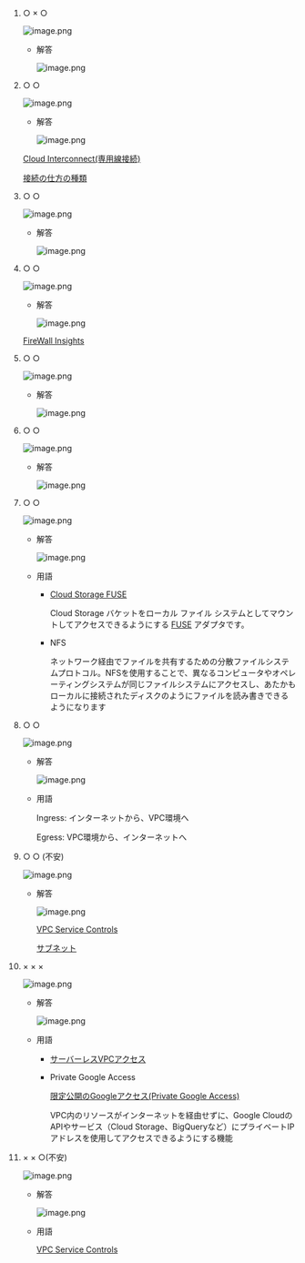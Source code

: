 1. ○ × ○
    
    ![image.png](https://prod-files-secure.s3.us-west-2.amazonaws.com/42b16988-a5a8-437d-af8b-c8412ee1342b/d3724132-120d-410b-9598-f17278f9598a/image.png)
    
    - 解答
        
        ![image.png](https://prod-files-secure.s3.us-west-2.amazonaws.com/42b16988-a5a8-437d-af8b-c8412ee1342b/2a91e04a-f508-4c94-a58a-eb33755154aa/image.png)
        
2. ○ ○
    
    ![image.png](https://prod-files-secure.s3.us-west-2.amazonaws.com/42b16988-a5a8-437d-af8b-c8412ee1342b/d56563eb-4d57-4273-9088-085ac9fd115f/image.png)
    
    - 解答
        
        ![image.png](https://prod-files-secure.s3.us-west-2.amazonaws.com/42b16988-a5a8-437d-af8b-c8412ee1342b/d6a8fb75-2957-4cd9-9577-568e0f43bfd1/image.png)
        
    
    [Cloud Interconnect(専用線接続)](https://www.notion.so/Cloud-Interconnect-ad1ee0780f514ba9b5c54c1db99fe4f4?pvs=21) 
    
    [接続の仕方の種類](https://www.notion.so/dd6d631c4bc142a59c27d13e7feb0cfc?pvs=21) 
    
3. ○ ○
    
    ![image.png](https://prod-files-secure.s3.us-west-2.amazonaws.com/42b16988-a5a8-437d-af8b-c8412ee1342b/9558f299-bdd6-4ce6-9f9d-9fe8db71c623/image.png)
    
    - 解答
        
        ![image.png](https://prod-files-secure.s3.us-west-2.amazonaws.com/42b16988-a5a8-437d-af8b-c8412ee1342b/e13c395d-c0e8-43d1-860f-bc8fdcbeb32f/image.png)
        
4. ○ ○
    
    ![image.png](https://prod-files-secure.s3.us-west-2.amazonaws.com/42b16988-a5a8-437d-af8b-c8412ee1342b/6df088fb-e992-4d77-868a-7e5f6343484d/image.png)
    
    - 解答
        
        ![image.png](https://prod-files-secure.s3.us-west-2.amazonaws.com/42b16988-a5a8-437d-af8b-c8412ee1342b/cff6a81d-d738-4a1f-856f-94c84a28e7cb/image.png)
        
    
    [FireWall Insights](https://www.notion.so/FireWall-Insights-d980ee430bda4b4ebf8eae81bb9e9126?pvs=21) 
    
5. ○ ○
    
    ![image.png](https://prod-files-secure.s3.us-west-2.amazonaws.com/42b16988-a5a8-437d-af8b-c8412ee1342b/b3520644-3330-4dbf-bf97-f64bdd4a79a0/image.png)
    
    - 解答
        
        ![image.png](https://prod-files-secure.s3.us-west-2.amazonaws.com/42b16988-a5a8-437d-af8b-c8412ee1342b/20d0fa4c-9ff6-4edc-af49-ba2e96b02064/image.png)
        
6. ○ ○
    
    ![image.png](https://prod-files-secure.s3.us-west-2.amazonaws.com/42b16988-a5a8-437d-af8b-c8412ee1342b/0d679d9b-d5a8-4161-b6d8-d1427d609a28/image.png)
    
    - 解答
        
        ![image.png](https://prod-files-secure.s3.us-west-2.amazonaws.com/42b16988-a5a8-437d-af8b-c8412ee1342b/4aeae553-0137-4c12-aff3-7e3380e8fcd8/image.png)
        
7. ○ ○
    
    ![image.png](https://prod-files-secure.s3.us-west-2.amazonaws.com/42b16988-a5a8-437d-af8b-c8412ee1342b/4a71ad46-58d9-42b0-bea7-7aa8b28522ce/image.png)
    
    - 解答
        
        ![image.png](https://prod-files-secure.s3.us-west-2.amazonaws.com/42b16988-a5a8-437d-af8b-c8412ee1342b/f7a4b699-166a-432f-aa00-3b80e4fab7de/image.png)
        
    - 用語
        - [Cloud Storage FUSE](https://cloud.google.com/storage/docs/gcs-fuse?hl=ja)
            
            Cloud Storage バケットをローカル ファイル システムとしてマウントしてアクセスできるようにする [FUSE](http://fuse.sourceforge.net/) アダプタです。
            
        - NFS
            
            ネットワーク経由でファイルを共有するための分散ファイルシステムプロトコル。NFSを使用することで、異なるコンピュータやオペレーティングシステムが同じファイルシステムにアクセスし、あたかもローカルに接続されたディスクのようにファイルを読み書きできるようになります
            
8. ○ ○
    
    ![image.png](https://prod-files-secure.s3.us-west-2.amazonaws.com/42b16988-a5a8-437d-af8b-c8412ee1342b/c7494dd2-70e2-403c-a6e3-3437b876f8f6/image.png)
    
    - 解答
        
        ![image.png](https://prod-files-secure.s3.us-west-2.amazonaws.com/42b16988-a5a8-437d-af8b-c8412ee1342b/9867d5b5-3adb-4443-8651-2f8b8b8f0690/image.png)
        
    - 用語
        
        Ingress: インターネットから、VPC環境へ
        
        Egress: VPC環境から、インターネットへ
        
9. ○ ○ (不安)
    
    ![image.png](https://prod-files-secure.s3.us-west-2.amazonaws.com/42b16988-a5a8-437d-af8b-c8412ee1342b/bfda8c27-8f37-4d86-9945-07684e6223f6/image.png)
    
    - 解答
        
        ![image.png](https://prod-files-secure.s3.us-west-2.amazonaws.com/42b16988-a5a8-437d-af8b-c8412ee1342b/8aa7bc3b-67df-4a18-aabc-078f628431e1/image.png)
        
        [VPC Service Controls](https://www.notion.so/VPC-Service-Controls-45f3cc03ece94148879c9d2cd605c11a?pvs=21) 
        
        [サブネット](https://www.notion.so/80bb2c46b53f48ed8b8158256614b428?pvs=21) 
        
10. × × ×
    
    ![image.png](https://prod-files-secure.s3.us-west-2.amazonaws.com/42b16988-a5a8-437d-af8b-c8412ee1342b/f90b0c69-f542-47b5-9960-41250bb86d73/image.png)
    
    - 解答
        
        ![image.png](https://prod-files-secure.s3.us-west-2.amazonaws.com/42b16988-a5a8-437d-af8b-c8412ee1342b/ca43c08c-327e-448d-9ece-eb9f0cefabad/image.png)
        
    - 用語
        - [サーバーレスVPCアクセス](https://www.notion.so/VPC-10993db05554809c81f7edf6dcaf3052?pvs=21)
        - Private Google Access
            
            [限定公開のGoogleアクセス(Private Google Access)](https://www.notion.so/Google-Private-Google-Access-5aacab7a078c45efb8f5ed4c3b98a047?pvs=21) 
            
            VPC内のリソースがインターネットを経由せずに、Google CloudのAPIやサービス（Cloud Storage、BigQueryなど）にプライベートIPアドレスを使用してアクセスできるようにする機能
            
11. × × ○(不安)
    
    ![image.png](https://prod-files-secure.s3.us-west-2.amazonaws.com/42b16988-a5a8-437d-af8b-c8412ee1342b/acd4bb9d-339e-480b-a26b-a437542a367f/image.png)
    
    - 解答
        
        ![image.png](https://prod-files-secure.s3.us-west-2.amazonaws.com/42b16988-a5a8-437d-af8b-c8412ee1342b/3ca45432-c749-4396-a4f1-c29977cac2cd/image.png)
        
    - 用語
        
        [VPC Service Controls](https://www.notion.so/VPC-Service-Controls-45f3cc03ece94148879c9d2cd605c11a?pvs=21)